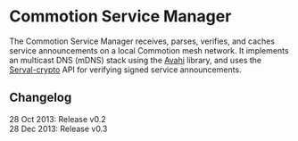 Commotion Service Manager
=========================

The Commotion Service Manager receives, parses, verifies, and caches service announcements on a local Commotion mesh network. It implements an multicast DNS (mDNS) stack using the [Avahi][] library, and uses the [Serval-crypto][] API for verifying signed service announcements.

Changelog
---------

28 Oct 2013: Release v0.2  
28 Dec 2013: Release v0.3  

[Avahi]: http://avahi.org/
[Serval-crypto]: https://github.com/opentechinstitute/serval-crypto
